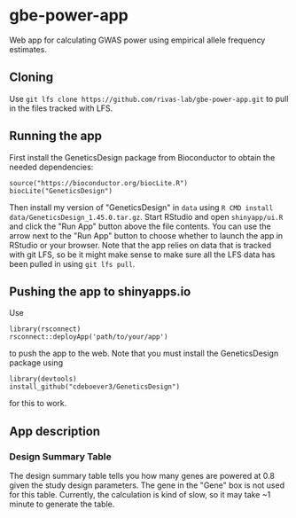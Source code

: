 # gbe-power-app

Web app for calculating GWAS power using empirical allele frequency estimates.

## Cloning

Use `git lfs clone https://github.com/rivas-lab/gbe-power-app.git` to pull in
the files tracked with LFS.

## Running the app

First install the GeneticsDesign package from Bioconductor to obtain the needed
dependencies: 
```
source("https://bioconductor.org/biocLite.R")
biocLite("GeneticsDesign")
```
Then install my version of "GeneticsDesign" in `data` using `R CMD install
data/GeneticsDesign_1.45.0.tar.gz`. Start RStudio and open `shinyapp/ui.R` and
click the "Run App" button above the file contents. You can use the arrow next
to the "Run App" button to choose whether to launch the app in RStudio or your
browser. Note that the app relies on data that is tracked with git LFS, so be
it might make sense to make sure all the LFS data has been pulled in using `git
lfs pull`.

## Pushing the app to shinyapps.io

Use 
```
library(rsconnect)
rsconnect::deployApp('path/to/your/app')
``` 
to push the app to the web. Note that you must install the GeneticsDesign
package using
```
library(devtools)
install_github("cdeboever3/GeneticsDesign")
```
for this to work.

## App description

### Design Summary Table

The design summary table tells you how many genes are powered at 0.8 given the
study design parameters. The gene in the "Gene" box is not used for this table.
Currently, the calculation is kind of slow, so it may take ~1 minute to
generate the table.
